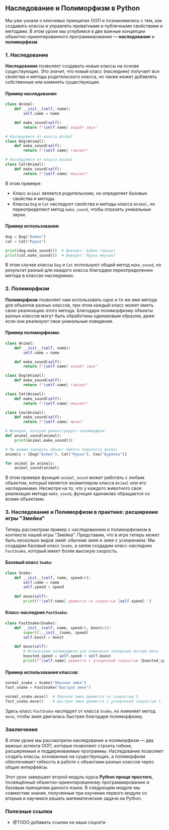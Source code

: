 ## Наследование и Полиморфизм в Python

Мы уже узнали о ключевых принципах ООП и познакомились с тем, как создавать классы и управлять приватными и публичными свойствами и методами. В этом уроке мы углубимся в две важные концепции объектно-ориентированного программирования — **наследование** и **полиморфизм**.

### 1. Наследование

**Наследование** позволяет создавать новые классы на основе существующих. Это значит, что новый класс (наследник) получает все свойства и методы родительского класса, но также может добавлять собственные или изменять существующие.

#### Пример наследования:

```python
class Animal:
    def __init__(self, name):
        self.name = name

    def make_sound(self):
        return f"{self.name} издаёт звук"

# Наследуемся от класса Animal
class Dog(Animal):
    def make_sound(self):
        return f"{self.name} гавкает"

# Наследуемся от класса Animal
class Cat(Animal):
    def make_sound(self):
        return f"{self.name} мяукает"
```

В этом примере:
- Класс `Animal` является родительским, он определяет базовые свойства и методы.
- Классы `Dog` и `Cat` наследуют свойства и методы класса `Animal`, но переопределяют метод `make_sound`, чтобы отразить уникальные звуки.

#### Пример использования:

```python
dog = Dog("Бобик")
cat = Cat("Мурка")

print(dog.make_sound())  # Выведет: Бобик гавкает
print(cat.make_sound())  # Выведет: Мурка мяукает
```

В этом случае классы `Dog` и `Cat` используют общий метод `make_sound`, но результат разный для каждого класса благодаря переопределению метода в классах-наследниках.

### 2. Полиморфизм

**Полиморфизм** позволяет нам использовать одно и то же имя метода для объектов разных классов, при этом каждый класс может иметь свою реализацию этого метода. Благодаря полиморфизму объекты разных классов могут быть обработаны одинаковым образом, даже если они реализуют свои уникальные поведения.

#### Пример полиморфизма:

```python
class Animal:
    def __init__(self, name):
        self.name = name

    def make_sound(self):
        return f"{self.name} издаёт звук"

class Dog(Animal):
    def make_sound(self):
        return f"{self.name} гавкает"

class Cat(Animal):
    def make_sound(self):
        return f"{self.name} мяукает"

class Cow(Animal):
    def make_sound(self):
        return f"{self.name} мычит"

# Функция, которая демонстрирует полиморфизм
def animal_sound(animal):
    print(animal.make_sound())

# Мы можем передать объект любого подкласса Animal
animals = [Dog("Бобик"), Cat("Мурка"), Cow("Бурёнка")]

for animal in animals:
    animal_sound(animal)
```

В этом примере функция `animal_sound` может работать с любым объектом, который является экземпляром класса `Animal` или его наследниками. Несмотря на то, что у каждого животного своя реализация метода `make_sound`, функция одинаково обращается со всеми объектами.

### 3. Наследование и Полиморфизм в практике: расширение игры "Змейка"

Теперь рассмотрим пример с наследованием и полиморфизмом в контексте нашей игры "Змейка". Представим, что в игре теперь может быть несколько видов змей: обычная змея и змея с ускорением. Мы создадим базовый класс `Snake`, а затем создадим класс-наследник `FastSnake`, который имеет более высокую скорость.

#### Базовый класс `Snake`:

```python
class Snake:
    def __init__(self, name, speed=5):
        self.name = name
        self.speed = speed
    
    def move(self):
        print(f"{self.name} движется со скоростью {self.speed}.")
```

#### Класс-наследник `FastSnake`:

```python
class FastSnake(Snake):
    def __init__(self, name, speed=5, boost=2):
        super().__init__(name, speed)
        self.boost = boost
    
    def move(self):
        # Используем полиморфизм для изменения поведения метода move
        boosted_speed = self.speed + self.boost
        print(f"{self.name} движется с ускоренной скоростью {boosted_speed}.")
```

#### Пример использования классов:

```python
normal_snake = Snake("Обычная змея")
fast_snake = FastSnake("Быстрая змея")

normal_snake.move()  # Обычная змея движется со скоростью 5.
fast_snake.move()    # Быстрая змея движется с ускоренной скоростью 7.
```

Здесь класс `FastSnake` наследует от класса `Snake`, но изменяет метод `move`, чтобы змея двигалась быстрее благодаря полиморфизму.

### Заключение

В этом уроке мы рассмотрели наследование и полиморфизм — два важных аспекта ООП, которые позволяют строить гибкие, расширяемые и поддерживаемые программы. Наследование позволяет создать классы, основанные на существующих, а полиморфизм обеспечивает гибкость в работе с объектами разных классов через общие интерфейсы.

Этот урок завершает второй модуль курса **Python проще простого**, посвящённый объектно-ориентированному программированию и базовым принципам данного языка. В следующем модуле мы совместим знания, полученные при изучении первого модуля со вторым и научимся решать математические задачи на Python.

### Полезные ссылки

- @TODO добавить ссылки на наши соцсети
